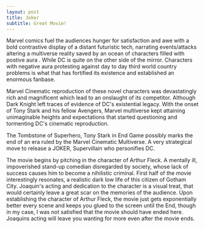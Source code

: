 ```yaml
---
layout: post
title: Joker
subtitle: Great Movie!
---
```


Marvel comics fuel the audiences hunger for satisfaction and awe with a bold contrastive display of a distant futuristic tech, narrating events/attacks altering a multiverse reality saved by an ocean of characters filled with postive aura . While DC is quite on the other side of the mirror. Characters with negative aura protesting against day to day third world country problems is what that has fortified its existence and established an enormous fanbase.

Marvel Cinematic reproduction of these novel characters was devastatingly rich and magnificent which lead to an onslaught of its competitor. Although Dark Knight left traces of  evidence of DC's existential legacy. With the onset of Tony Stark and his fellow Avengers,  Marvel multiverse kept attaining unimaginable heights and expectations that started questioning and tormenting DC's cinematic reproduction. 

The Tombstone of Superhero, Tony Stark in End Game possibly marks the end of an era ruled by the Marvel Cinematic Multiverse. A very strategical move to release a JOKER, Supervillain who personifies DC. 

The movie begins by pitching in the character of  Arthur Fleck. A mentally ill, impoverished stand-up comedian disregarded by society, whose lack of success causes him to become a nihilistic criminal. First half of the movie interestingly resonates, a realistic dark low life of this citizen of Gotham City. Joaquin's acting and dedication to the character is a visual treat, that would certainly leave a great scar on the memories of the audience. Upon establishing the character of Arthur Fleck, the movie just gets exponentially better every scene and keeps you glued to the screen until the End, though in my case, I was not satisfied that the movie should have ended here. Joaquins acting will leave you wanting for more even after the movie ends.
